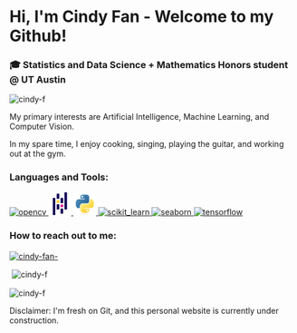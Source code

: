 # Hi, I'm Cindy Fan - Welcome to my Github! 
### 🎓 Statistics and Data Science + Mathematics Honors student @ UT Austin

<p align="left"> <img src="https://komarev.com/ghpvc/?username=cindy-f&label=Profile%20views&color=0e75b6&style=flat" alt="cindy-f" /> </p>

My primary interests are Artificial Intelligence, Machine Learning, and Computer Vision.

In my spare time, I enjoy cooking, singing, playing the guitar, and working out at the gym.


<h3 align="left">Languages and Tools:</h3>
<p align="left"> <a href="https://opencv.org/" target="_blank" rel="noreferrer"> <img src="https://www.vectorlogo.zone/logos/opencv/opencv-icon.svg" alt="opencv" width="40" height="40"/> </a> <a href="https://pandas.pydata.org/" target="_blank" rel="noreferrer"> <img src="https://raw.githubusercontent.com/devicons/devicon/2ae2a900d2f041da66e950e4d48052658d850630/icons/pandas/pandas-original.svg" alt="pandas" width="40" height="40"/> </a> <a href="https://www.python.org" target="_blank" rel="noreferrer"> <img src="https://raw.githubusercontent.com/devicons/devicon/master/icons/python/python-original.svg" alt="python" width="40" height="40"/> </a> <a href="https://scikit-learn.org/" target="_blank" rel="noreferrer"> <img src="https://upload.wikimedia.org/wikipedia/commons/0/05/Scikit_learn_logo_small.svg" alt="scikit_learn" width="40" height="40"/> </a> <a href="https://seaborn.pydata.org/" target="_blank" rel="noreferrer"> <img src="https://seaborn.pydata.org/_images/logo-mark-lightbg.svg" alt="seaborn" width="40" height="40"/> </a> <a href="https://www.tensorflow.org" target="_blank" rel="noreferrer"> <img src="https://www.vectorlogo.zone/logos/tensorflow/tensorflow-icon.svg" alt="tensorflow" width="40" height="40"/> </a> </p>

<h3 align="left">How to reach out to me:</h3>
<p align="left">
<a href="https://linkedin.com/in/cindy-fan-" target="blank"><img align="center" src="https://upload.wikimedia.org/wikipedia/commons/thumb/8/81/LinkedIn_icon.svg/2048px-LinkedIn_icon.svg.png"](https://static.vecteezy.com/system/resources/previews/018/910/721/non_2x/linkedin-logo-linkedin-symbol-linkedin-icon-free-free-vector.jpg) alt="cindy-fan-" height="40" width="40" /></a>
</p>

<p>&nbsp;<img align="center" src="https://github-readme-stats.vercel.app/api?username=cindy-f&show_icons=true&locale=en" alt="cindy-f" /></p>

<p><img align="center" src="https://github-readme-streak-stats.herokuapp.com/?user=cindy-f&" alt="cindy-f" /></p>

Disclaimer: I'm fresh on Git, and this personal website is currently under construction. 
